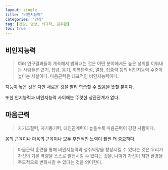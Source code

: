 ```yaml
---
layout: single
title: "비인지능력"
categories: "건강"
tag: [건강, 명상, 뇌과학, 김주환]
toc: true
---
```


## 비인지능력

> 여러 연구결과들이 계속해서 밝혀내는 것은 어떤 분야에서든 높은 성취를 이뤄내는 사람들은 끈기, 집념, 동기, 회복탄력성, 열정, 집중력 등의 비인지능력 수준이 높다는 사실이다. 마음근력은 대표적인 비인지능력이다.

지능이 높은 것은 다만 새로운 것을 빨리 학습할 수 있음을 뜻할 뿐이다.

또한 인지능력과 비인지능력 사이에는 뚜렷한 상관관계가 없다.

## 마음근력

> 자기조절력, 자기동기력, 대인관계력이 높을수록 마음근력이 강한 사람이다.

몸의 근육이나 마음의 근육이나 모두 후천적인 노력이 훨씬 더 중요하다.

> 마음근력 훈련을 통해 비인지능력과 성취역량을 향상시킬 수 있다는 것은 우리가 자신의 기본 역량을 스스로 발전시킬 수 있다는 것을, 나아가 자신이 처한 환경을 주도적으로 변화시킬 수 있다는 것을 의미한다.

